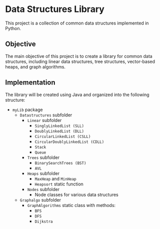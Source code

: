 # Data Structures Library

This project is a collection of common data structures implemented in Python.

## Objective

The main objective of this project is to create a library for common data structures, including linear data structures, tree structures, vector-based heaps, and graph algorithms.

## Implementation

The library will be created using Java and organized into the following structure:

- `myLib` package
  - `Datastructures` subfolder
    - `Linear` subfolder
      - `SinglyLinkedList (SLL)`
      - `DoublyLinkedList (DLL)`
      - `CircularLinkedList (CSLL)`
      - `CircularDoublyLinkedList (CDLL)`
      - `Stack`
      - `Queue`
    - `Trees` subfolder
      - `BinarySearchTrees (BST)`
      - `AVL`
    - `Heaps` subfolder
      - `MaxHeap` and `MinHeap`
      - `Heapsort` static function
    - `Nodes` subfolder
      - Node classes for various data structures
  - `Graphalgo` subfolder
    - `GraphAlgorithms` static class with methods:
      - `BFS`
      - `DFS`
      - `Dijkstra`
